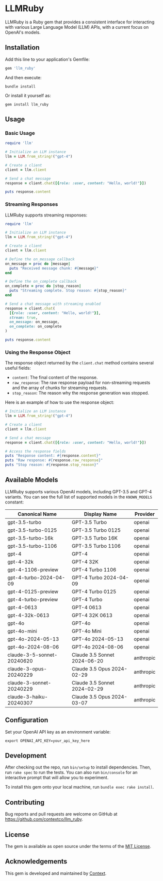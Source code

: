 # LLMRuby

LLMRuby is a Ruby gem that provides a consistent interface for interacting with various Large Language Model (LLM) APIs, with a current focus on OpenAI's models.

## Installation

Add this line to your application's Gemfile:

```ruby
gem 'llm_ruby'
```

And then execute:

```
bundle install
```

Or install it yourself as:

```
gem install llm_ruby
```

## Usage

### Basic Usage

```ruby
require 'llm'

# Initialize an LLM instance
llm = LLM.from_string!("gpt-4")

# Create a client
client = llm.client

# Send a chat message
response = client.chat([{role: :user, content: "Hello, world!"}])

puts response.content
```

### Streaming Responses

LLMRuby supports streaming responses:

```ruby
require 'llm'

# Initialize an LLM instance
llm = LLM.from_string!("gpt-4")

# Create a client
client = llm.client

# Define the on_message callback
on_message = proc do |message|
  puts "Received message chunk: #{message}"
end

# Define the on_complete callback
on_complete = proc do |stop_reason|
  puts "Streaming complete. Stop reason: #{stop_reason}"
end

# Send a chat message with streaming enabled
response = client.chat(
  [{role: :user, content: "Hello, world!"}],
  stream: true,
  on_message: on_message,
  on_complete: on_complete
)

puts response.content
```

### Using the Response Object

The response object returned by the `client.chat` method contains several useful fields:

- `content`: The final content of the response.
- `raw_response`: The raw response payload for non-streaming requests and the array of chunks for streaming requests.
- `stop_reason`: The reason why the response generation was stopped.

Here is an example of how to use the response object:

```ruby
# Initialize an LLM instance
llm = LLM.from_string!("gpt-4")

# Create a client
client = llm.client

# Send a chat message
response = client.chat([{role: :user, content: "Hello, world!"}])

# Access the response fields
puts "Response content: #{response.content}"
puts "Raw response: #{response.raw_response}"
puts "Stop reason: #{response.stop_reason}"
```

## Available Models

LLMRuby supports various OpenAI models, including GPT-3.5 and GPT-4 variants. You can see the full list of supported models in the `KNOWN_MODELS` constant:

| Canonical Name             | Display Name                  | Provider  |
|----------------------------|-------------------------------|-----------|
| gpt-3.5-turbo              | GPT-3.5 Turbo                 | openai    |
| gpt-3.5-turbo-0125         | GPT-3.5 Turbo 0125            | openai    |
| gpt-3.5-turbo-16k          | GPT-3.5 Turbo 16K             | openai    |
| gpt-3.5-turbo-1106         | GPT-3.5 Turbo 1106            | openai    |
| gpt-4                      | GPT-4                         | openai    |
| gpt-4-32k                  | GPT-4 32K                     | openai    |
| gpt-4-1106-preview         | GPT-4 Turbo 1106              | openai    |
| gpt-4-turbo-2024-04-09     | GPT-4 Turbo 2024-04-09        | openai    |
| gpt-4-0125-preview         | GPT-4 Turbo 0125              | openai    |
| gpt-4-turbo-preview        | GPT-4 Turbo                   | openai    |
| gpt-4-0613                 | GPT-4 0613                    | openai    |
| gpt-4-32k-0613             | GPT-4 32K 0613                | openai    |
| gpt-4o                     | GPT-4o                        | openai    |
| gpt-4o-mini                | GPT-4o Mini                   | openai    |
| gpt-4o-2024-05-13          | GPT-4o 2024-05-13             | openai    |
| gpt-4o-2024-08-06          | GPT-4o 2024-08-06             | openai    |
| claude-3-5-sonnet-20240620 | Claude 3.5 Sonnet 2024-06-20  | anthropic |
| claude-3-opus-20240229     | Claude 3.5 Opus 2024-02-29    | anthropic |
| claude-3-sonnet-20240229   | Claude 3.5 Sonnet 2024-02-29  | anthropic |
| claude-3-haiku-20240307    | Claude 3.5 Opus 2024-03-07    | anthropic |

## Configuration

Set your OpenAI API key as an environment variable:

```
export OPENAI_API_KEY=your_api_key_here
```

## Development

After checking out the repo, run `bin/setup` to install dependencies. Then, run `rake spec` to run the tests. You can also run `bin/console` for an interactive prompt that will allow you to experiment.

To install this gem onto your local machine, run `bundle exec rake install`.

## Contributing

Bug reports and pull requests are welcome on GitHub at <https://github.com/contextco/llm_ruby>.

## License

The gem is available as open source under the terms of the [MIT License](https://opensource.org/licenses/MIT).

## Acknowledgements

This gem is developed and maintained by [Context](https://context.ai).
